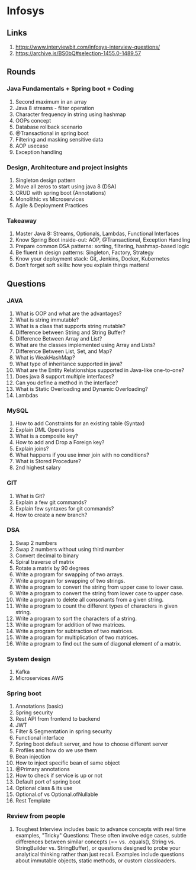 # Infosys

## Links 

1. https://www.interviewbit.com/infosys-interview-questions/
2. https://archive.is/BS0bQ#selection-1455.0-1489.57

## Rounds

### Java Fundamentals + Spring boot + Coding

1. Second maximum in an array
2. Java 8 streams - filter operation
3. Character frequency in string using hashmap
4. OOPs concept
5. Database rollback scenario
6. @Transactional in spring boot
7. Filtering and masking sensitive data
8. AOP usecase
9. Exception handling


### Design, Architecture and project insights

1. Singleton design pattern
2. Move all zeros to start using java 8 (DSA)
3. CRUD with spring boot (Annotations)
4. Monolithic vs Microservices
5. Agile & Deployment Practices


### Takeaway
1. Master Java 8: Streams, Optionals, Lambdas, Functional Interfaces
2. Know Spring Boot inside-out: AOP, @Transactional, Exception Handling
3. Prepare common DSA patterns: sorting, filtering, hashmap-based logic
4. Be fluent in design patterns: Singleton, Factory, Strategy
5. Know your deployment stack: Git, Jenkins, Docker, Kubernetes
6. Don’t forget soft skills: how you explain things matters!


## Questions

### JAVA

1. What is OOP and what are the advantages?
2. What is string immutable?
3. What is a class that supports string mutable?
4. Difference between String and String Buffer?
5. Difference Between Array and List?
6. What are the classes implemented using Array and Lists?
7. Difference Between List, Set, and Map?
8. What is WeakHashMap?
9. What type of inheritance supported in java?
10. What are the Entity Relationships supported in Java-like one-to-one?
11. Does java 8 support multiple interfaces?
12. Can you define a method in the interface?
13. What is Static Overloading and Dynamic Overloading?
14. Lambdas


### MySQL

1. How to add Constraints for an existing table (Syntax)
2. Explain DML Operations
3. What is a composite key?
4. How to add and Drop a Foreign key?
5. Explain joins?
6. What happens if you use inner join with no conditions?
7. What is Stored Procedure?
8. 2nd highest salary

### GIT

1. What is Git?
2. Explain a few git commands?
3. Explain few syntaxes for git commands?
4. How to create a new branch?

### DSA

1. Swap 2 numbers
2. Swap 2 numbers without using third number
3. Convert decimal to binary
4. Spiral traverse of matrix
5. Rotate a matrix by 90 degrees
6. Write a program for swapping of two arrays.
7. Write a program for swapping of two strings.
8. Write a program to convert the string from upper case to lower case.
9. Write a program to convert the string from lower case to upper case.
10. Write a program to delete all consonants from a given string.
11. Write a program to count the different types of characters in given string.
12. Write a program to sort the characters of a string.
13. Write a program for addition of two matrices.
14. Write a program for subtraction  of two matrices.
15. Write a program for multiplication of two matrices.
16. Write a program to find out the sum of diagonal element of a matrix.


### System design
1. Kafka
2. Microservices AWS


### Spring boot
1. Annotations (basic)
2. Spring security
3. Rest API from frontend to backend
4. JWT
5. Filter & Segmentation in spring security
6. Functional interface
7. Spring boot default server, and how to choose different server
8. Profiles and how do we use them
9. Bean injection
10. How to inject specific bean of same object
11. @Primary annotations
12. How to check if service is up or not
13. Default port of spring boot
14. Optional class & its use
15. Optional.of vs Optional.ofNullable
16. Rest Template



### Review from people

1. Toughest Interview includes basic to advance concepts with real time examples, "Tricky" Questions: These often involve edge cases, subtle differences between similar concepts (== vs. .equals(), String vs. StringBuilder vs. StringBuffer), or questions designed to probe your analytical thinking rather than just recall. Examples include questions about immutable objects, static methods, or custom classloaders.
